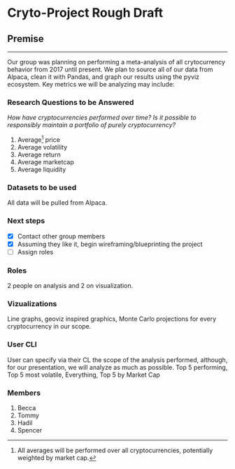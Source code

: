 # Cryto-Project Rough Draft

## Premise
---
Our group was planning on performing a meta-analysis of all crytocurrency behavior from 2017 until present. We plan to source all of our data from Alpaca, clean it with Pandas, and graph our results using the pyviz ecosystem. Key metrics we will be analyzing may include: 

### Research Questions to be Answered
*How have cryptocurrencies performed over time? Is it possible to responsibly maintain a portfolio of purely cryptocurrency?*

1. Average[^1] price
2. Average volatility
3. Average return
4. Average marketcap
5. Average liquidity

[^1]: All averages will be performed over all cryptocurrencies, potentially weighted by market cap.

### Datasets to be used
All data will be pulled from Alpaca.

### Next steps
- [x] Contact other group members 
- [x] Assuming they like it, begin wireframing/blueprinting the project
- [ ] Assign roles

### Roles
2 people on analysis and 2 on visualization.

### Vizualizations
Line graphs, geoviz inspired graphics, Monte Carlo projections for every cryptocurrency in our scope.

### User CLI
User can specify via their CL the scope of the analysis performed, although, for our presentation, we will analyze as much as possible.
Top 5 performing, Top 5 most volatile, Everything, Top 5 by Market Cap

### Members
1. Becca
2. Tommy
3. Hadil
4. Spencer
